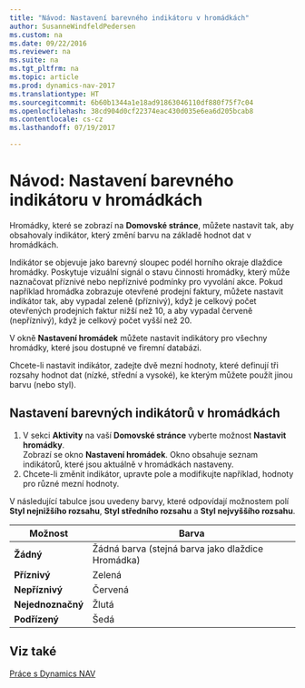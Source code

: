 ```yaml
---
title: "Návod: Nastavení barevného indikátoru v hromádkách"
author: SusanneWindfeldPedersen
ms.custom: na
ms.date: 09/22/2016
ms.reviewer: na
ms.suite: na
ms.tgt_pltfrm: na
ms.topic: article
ms.prod: dynamics-nav-2017
ms.translationtype: HT
ms.sourcegitcommit: 6b60b1344a1e18ad91863046110df880f75f7c04
ms.openlocfilehash: 38cd904d0cf22374eac430d035e6ea6d205bcab8
ms.contentlocale: cs-cz
ms.lasthandoff: 07/19/2017

---
```

    
# <a name="how-to-set-up-a-colored-indicator-on-cues"></a>Návod: Nastavení barevného indikátoru v hromádkách
Hromádky, které se zobrazí na **Domovské stránce**, můžete nastavit tak, aby obsahovaly indikátor, který změní barvu na základě hodnot dat v hromádkách. 

Indikátor se objevuje jako barevný sloupec podél horního okraje dlaždice hromádky. Poskytuje vizuální signál o stavu činnosti hromádky, který může naznačovat příznivé nebo nepříznivé podmínky pro vyvolání akce. Pokud například hromádka zobrazuje otevřené prodejní faktury, můžete nastavit indikátor tak, aby vypadal zeleně (příznivý), když je celkový počet otevřených prodejních faktur nižší než 10, a aby vypadal červeně (nepříznivý), když je celkový počet vyšší než 20.

V okně **Nastavení hromádek** můžete nastavit indikátory pro všechny hromádky, které jsou dostupné ve firemní databázi. 

Chcete-li nastavit indikátor, zadejte dvě mezní hodnoty, které definují tři rozsahy hodnot dat (nízké, střední a vysoké), ke kterým můžete použít jinou barvu (nebo styl).

## <a name="to-set-up-colored-indicators-on-cues"></a>Nastavení barevných indikátorů v hromádkách
1. V sekci **Aktivity** na vaší **Domovské stránce** vyberte možnost **Nastavit hromádky**.  
Zobrazí se okno **Nastavení hromádek**. Okno obsahuje seznam indikátorů, které jsou aktuálně v hromádkách nastaveny.
2. Chcete-li změnit indikátor, upravte pole a modifikujte například, hodnoty pro různé mezní hodnoty.  

V následující tabulce jsou uvedeny barvy, které odpovídají možnostem polí  **Styl nejnižšího rozsahu**, **Styl středního rozsahu** a **Styl nejvyššího rozsahu**.

|Možnost|Barva|
|------|-----|
|**Žádný**|Žádná barva (stejná barva jako dlaždice Hromádka)|
|**Příznivý**|Zelená|
|**Nepříznivý**|Červená|
|**Nejednoznačný**|Žlutá|
|**Podřízený**|Šedá|

## <a name="see-also"></a>Viz také
[Práce s Dynamics NAV](ui-work-product.md)


